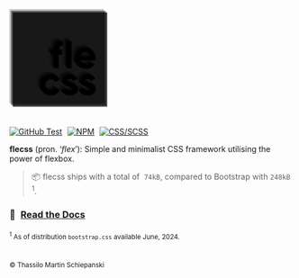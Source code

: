 <a href="https://github.com/t-ski/flecss">
  <img src="./docs/public/img/flecss-logo.svg" width="175">
</a><br><br>

<a href="https://github.com/t-ski/flecss/actions/workflows/test.yml"><img src="https://img.shields.io/github/actions/workflow/status/t-ski/flecss/test.yml?label=test&logo=github" alt="GitHub Test"></a>
&hairsp;
<a href="https://www.npmjs.com/package/flecss"><img src="https://img.shields.io/npm/v/flecss?logo=npm" alt="NPM"></a>
&hairsp;
<a href="https://sass-lang.com/"><img src="https://img.shields.io/badge/SCSS-%20?label=CSS&labelColor=blue&color=orchid" alt="CSS/SCSS"></a>

**flecss** (pron. ‘_flex_’): Simple and minimalist CSS framework utilising the power of flexbox.

> 📦 flecss ships with a total of &#8232;`74kB`, compared to Bootstrap with `248kB` <sup>1</sup>.

### 📖 &hairsp; [Read the Docs](http://t-ski.github.io/flecss)

<sub><sup>1</sup> As of distribution `bootstrap.css` available June, 2024.</sub>  

##

<sub>&copy; Thassilo Martin Schiepanski</sub>